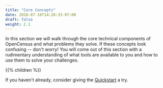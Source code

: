 ```yaml
---
title: "Core Concepts"
date: 2018-07-16T14:28:33-07:00
draft: false
weight: 2.1
---
```


In this section we will walk through the core technical components of OpenCensus and what problems they solve. If these concepts look confusing -- don't worry! You will come out of this section with a rudimentary understanding of what tools are available to you and how to use them to solve your challenges.

{{% children %}}

If you haven't already, consider giving the [Quickstart](/quickstart) a try.
